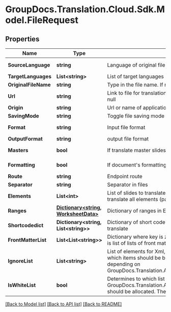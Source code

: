 # GroupDocs.Translation.Cloud.Sdk.Model.FileRequest

## Properties

Name | Type | Description | Notes
------------ | ------------- | ------------- | -------------
**SourceLanguage** | **string** | Language of original file | [optional] [default to "en"]
**TargetLanguages** | **List&lt;string&gt;** | List of target languages | [optional] 
**OriginalFileName** | **string** | Type in the file name. If null will be as request ID. | [optional] 
**Url** | **string** | Link to file for translation. Ignore, if \&quot;file\&quot; property not null | [optional] 
**Origin** | **string** | Url or name of application using this SDK. Not required. | [optional] 
**SavingMode** | **string** | Toggle file saving mode for storage.  Is Files by default. | [optional] 
**Format** | **string** | Input file format | [optional] [default to FormatEnum.Unknown]
**OutputFormat** | **string** | output file format | [optional] 
**Masters** | **bool** | If translate master slides | [optional] [default to false]
**Formatting** | **bool** | If document&#39;s formatting should be preserved, default true | [optional] [default to true]
**Route** | **string** | Endpoint route | [optional] 
**Separator** | **string** | Separator in files | [optional] 
**Elements** | **List&lt;int&gt;** | List of slides to translate (1-based index). If not present, translate all elements (page, slide, worksheet) | [optional] 
**Ranges** | [**Dictionary&lt;string, WorksheetData&gt;**](WorksheetData.md) | Dictionary of ranges in Excel workbooks | [optional] 
**Shortcodedict** | **Dictionary&lt;string, List&lt;string&gt;&gt;** | Dictionary of short code names and parameters names to translate | [optional] 
**FrontMatterList** | **List&lt;List&lt;string&gt;&gt;** | Dictionary where key is zero-based front matter index and value is list of lists of front matter paths | [optional] 
**IgnoreList** | **List&lt;string&gt;** | List of elements for Xml, Json and Yaml formats. Determines which items should be blacklisted or whitelisted for processing depending on GroupDocs.Translation.ApiGateway.DTO.FileRequest.IsWhiteList. | [optional] 
**IsWhiteList** | **bool** | Determines to which list the items in GroupDocs.Translation.ApiGateway.DTO.FileRequest.IgnoreList should be allocated. The default is the black list. | [optional] 

[[Back to Model list]](../README.md#documentation-for-models) [[Back to API list]](../README.md#documentation-for-api-endpoints) [[Back to README]](../README.md)

